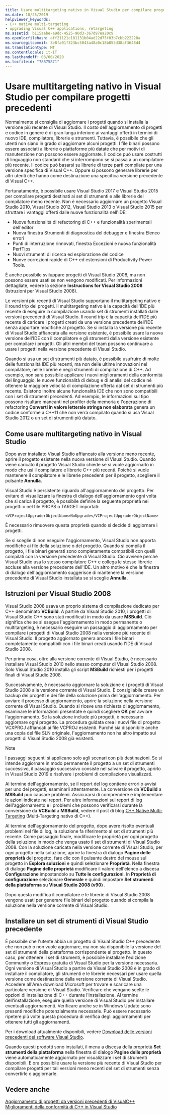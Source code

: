 ```yaml
---
title: Usare multitargeting nativo in Visual Studio per compilare progetti precedenti
ms.date: 10/25/2019
helpviewer_keywords:
- C++ native multi-targeting
- upgrading Visual C++ applications, retargeting
ms.assetid: b115aabe-a9dc-4525-90d3-367d97ea20c9
ms.openlocfilehash: aff21121c181131b04ad22d75f03b7cbb222228a
ms.sourcegitcommit: 3e8fa01f323bc5043a48a0c18b855d38af3648d4
ms.translationtype: MT
ms.contentlocale: it-IT
ms.lasthandoff: 03/06/2020
ms.locfileid: "78875871"
---
```

# <a name="use-native-multi-targeting-in-visual-studio-to-build-old-projects"></a>Usare multitargeting nativo in Visual Studio per compilare progetti precedenti

Normalmente si consiglia di aggiornare i progetti quando si installa la versione più recente di Visual Studio. Il costo dell'aggiornamento di progetti e codice in genere è di gran lunga inferiore ai vantaggi offerti in termini di nuovo IDE, compilatore, librerie e strumenti. Tuttavia, è possibile che gli utenti non siano in grado di aggiornare alcuni progetti. I file binari possono essere associati a librerie o piattaforme più datate che per motivi di manutenzione non possono essere aggiornate. Il codice può usare costrutti di linguaggio non standard che si interrompono se si passa a un compilatore più recente. Il codice può basarsi su librerie di terze parti compilate per una versione specifica di Visual C++. Oppure si possono generare librerie per altri utenti che hanno come destinazione una specifica versione precedente di Visual C++.

Fortunatamente, è possibile usare Visual Studio 2017 e Visual Studio 2015 per compilare progetti destinati ai set di strumenti e alle librerie del compilatore meno recente. Non è necessario aggiornare un progetto Visual Studio 2010, Visual Studio 2012, Visual Studio 2013 o Visual Studio 2015 per sfruttare i vantaggi offerti dalle nuove funzionalità nell'IDE:

  - Nuove funzionalità di refactoring di C++ e funzionalità sperimentali dell'editor
  - Nuova finestra Strumenti di diagnostica del debugger e finestra Elenco errori
  - Punti di interruzione rinnovati, finestra Eccezioni e nuova funzionalità PerfTips
  - Nuovi strumenti di ricerca ed esplorazione del codice
  - Nuove correzioni rapide di C++ ed estensioni di Productivity Power Tools.

È anche possibile sviluppare progetti di Visual Studio 2008, ma non possono essere usati se non vengono modificati. Per informazioni dettagliate, vedere la sezione **Instructions for Visual Studio 2008** (Istruzioni per Visual Studio 2008).

Le versioni più recenti di Visual Studio supportano il multitargeting nativo e il round trip dei progetti. Il multitargeting nativo è la capacità dell'IDE più recente di eseguire la compilazione usando set di strumenti installati dalle versioni precedenti di Visual Studio. Il round trip è la capacità dell'IDE più recente di caricare i progetti creati da una versione precedente dell'IDE senza apportare modifiche al progetto. Se si installa la versione più recente di Visual Studio affiancata alla versione esistente, è possibile usare la nuova versione dell'IDE con il compilatore e gli strumenti dalla versione esistente per compilare i progetti. Gli altri membri del team possono continuare a usare i progetti nella versione precedente di Visual Studio.

Quando si usa un set di strumenti più datato, è possibile usufruire di molte delle funzionalità IDE più recenti, ma non delle ultime innovazioni nel compilatore, nelle librerie e negli strumenti di compilazione di C++. Ad esempio, non sarà possibile applicare i nuovi miglioramenti della conformità del linguaggio, le nuove funzionalità di debug e di analisi del codice né ottenere la maggiore velocità di compilazione offerta dal set di strumenti più recente. Esistono inoltre alcune funzionalità IDE che non sono compatibili con i set di strumenti precedenti. Ad esempio, le informazioni sul tipo possono risultare mancanti nel profiler della memoria e l'operazione di refactoring **Converti in valore letterale stringa non elaborata** genera un codice conforme a C++11 che non verrà compilato quando si usa Visual Studio 2012 o un set di strumenti più datato.

## <a name="how-to-use-native-multi-targeting-in-visual-studio"></a>Come usare multitargeting nativo in Visual Studio

Dopo aver installato Visual Studio affiancato alla versione meno recente, aprire il progetto esistente nella nuova versione di Visual Studio. Quando viene caricato il progetto Visual Studio chiede se si vuole aggiornarlo in modo che usi il compilatore e librerie C++ più recenti. Poiché si vuole mantenere il compilatore e le librerie precedenti per il progetto, scegliere il pulsante **Annulla**.

Visual Studio è persistente riguardo all'aggiornamento del progetto. Per evitare di visualizzare la finestra di dialogo dell'aggiornamento ogni volta che si carica il progetto, è possibile definire la seguente proprietà nei progetti o nel file PROPS o TARGET importati:

`<VCProjectUpgraderObjectName>NoUpgrade</VCProjectUpgraderObjectName>`

È necessario rimuovere questa proprietà quando si decide di aggiornare i progetti.

Se si sceglie di non eseguire l'aggiornamento, Visual Studio non apporta modifiche ai file della soluzione o del progetto. Quando si compila il progetto, i file binari generati sono completamente compatibili con quelli compilati con la versione precedente di Visual Studio. Ciò avviene perché Visual Studio usa lo stesso compilatore C++ e collega le stesse librerie accluse alla versione precedente dell'IDE. Un altro motivo è che la finestra di dialogo dell'aggiornamento suggerisce di mantenere la versione precedente di Visual Studio installata se si sceglie **Annulla**.

## <a name="instructions-for-visual-studio-2008"></a>Istruzioni per Visual Studio 2008

Visual Studio 2008 usava un proprio sistema di compilazione dedicato per C++ denominato **VCBuild**. A partire da Visual Studio 2010, i progetti di Visual Studio C++ sono stati modificati in modo da usare **MSBuild**. Ciò significa che se si esegue l'aggiornamento in modo permanente o multitargeting, è necessario eseguire un passaggio di aggiornamento per compilare i progetti di Visual Studio 2008 nella versione più recente di Visual Studio. Il progetto aggiornato genera ancora i file binari completamente compatibili con i file binari creati usando l'IDE di Visual Studio 2008.

Per prima cosa, oltre alla versione corrente di Visual Studio, è necessario installare Visual Studio 2010 nello stesso computer di Visual Studio 2008. Solo Visual Studio 2010 installa gli script **MSBuild** richiesti per i progetti finali di Visual Studio 2008.

Successivamente, è necessario aggiornare la soluzione e i progetti di Visual Studio 2008 alla versione corrente di Visual Studio. È consigliabile creare un backup dei progetti e dei file della soluzione prima dell'aggiornamento. Per avviare il processo di aggiornamento, aprire la soluzione nella versione corrente di Visual Studio. Quando si riceve una richiesta di aggiornamento, esaminare le informazioni presentate e quindi scegliere **OK** per avviare l'aggiornamento. Se la soluzione include più progetti, è necessario aggiornare ogni progetto. La procedura guidata crea i nuovi file di progetto VCXPROJ affiancati ai file VCPROJ esistenti. Purché sia disponibile anche una copia del file SLN originale, l'aggiornamento non ha altro impatto sui progetti di Visual Studio 2008 già esistenti.

> [!NOTE]
> I passaggi seguenti si applicano solo agli scenari con più destinazioni. Se si intende aggiornare in modo permanente il progetto a un set di strumenti successivo, il passaggio successivo consiste nel salvare il progetto, aprirlo in Visual Studio 2019 e risolvere i problemi di compilazione visualizzati.

Al termine dell'aggiornamento, se il report del log contiene errori o avvisi per uno dei progetti, esaminarli attentamente. La conversione da **VCBuild** a **MSBuild** può causare problemi. Assicurarsi di comprendere e implementare le azioni indicate nel report. Per altre informazioni sul report di log dell'aggiornamento e i problemi che possono verificarsi durante la conversione da **VCBuild** a **MSBuild**, vedere il post di blog [C++ Native Multi-Targeting](https://blogs.msdn.microsoft.com/vcblog/2009/12/08/c-native-multi-targeting/) (Multi-Targeting nativo di C++).

Al termine dell'aggiornamento del progetto, dopo avere risolto eventuali problemi nel file di log, la soluzione fa riferimento al set di strumenti più recente. Come passaggio finale, modificare le proprietà per ogni progetto della soluzione in modo che venga usato il set di strumenti di Visual Studio 2008. Con la soluzione caricata nella versione corrente di Visual Studio, per ogni progetto nella soluzione, aprire la finestra di dialogo **Pagine delle proprietà** del progetto, fare clic con il pulsante destro del mouse sul progetto in **Esplora soluzioni** e quindi selezionare **Proprietà**. Nella finestra di dialogo **Pagine delle proprietà** modificare il valore dell'elenco a discesa **Configurazione** impostandolo su **Tutte le configurazioni**. In **Proprietà di configurazione** selezionare **Generale** e quindi impostare **Set strumenti della piattaforma** su **Visual Studio 2008 (v90)** .

Dopo questa modifica il compilatore e le librerie di Visual Studio 2008 vengono usati per generare file binari del progetto quando si compila la soluzione nella versione corrente di Visual Studio.

## <a name="install-an-older-visual-studio-toolset"></a>Installare un set di strumenti di Visual Studio precedente

È possibile che l'utente abbia un progetto di Visual Studio C++ precedente che non può o non vuole aggiornare, ma non sia disponibile la versione del set di strumenti della piattaforma corrispondente al progetto. In questo caso, per ottenere il set di strumenti, è possibile installare l'edizione Community o Express gratuita di Visual Studio per la versione necessaria. Ogni versione di Visual Studio a partire da Visual Studio 2008 è in grado di installare il compilatore, gli strumenti e le librerie necessari per usare quella versione come destinazione dalla versione corrente di Visual Studio. Accedere all'Area download Microsoft per trovare e scaricare una particolare versione di Visual Studio. Verificare che vengano scelte le opzioni di installazione di C++ durante l'installazione. Al termine dell'installazione, eseguire quella versione di Visual Studio per installare eventuali aggiornamenti. Verificare anche se in Windows Update sono presenti modifiche potenzialmente necessarie. Può essere necessario ripetere più volte questa procedura di verifica degli aggiornamenti per ottenere tutti gli aggiornamenti.

Per i download attualmente disponibili, vedere [Download delle versioni precedenti dei software Visual Studio](https://visualstudio.microsoft.com/vs/older-downloads/).

Quando questi prodotti sono installati, il menu a discesa della proprietà **Set strumenti della piattaforma** nella finestra di dialogo **Pagine delle proprietà** viene automaticamente aggiornato per visualizzare i set di strumenti disponibili. È ora possibile usare la versione più recente di Visual Studio per compilare progetti per tali versioni meno recenti del set di strumenti senza convertirle o aggiornarle.

## <a name="see-also"></a>Vedere anche

[Aggiornamento di progetti da versioni precedenti di VisualC++](upgrading-projects-from-earlier-versions-of-visual-cpp.md)<br/>
[Miglioramenti della conformità di C++ in Visual Studio](../overview/cpp-conformance-improvements.md)
